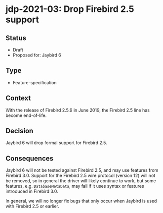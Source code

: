 # jdp-2021-03: Drop Firebird 2.5 support

## Status

- Draft
- Proposed for: Jaybird 6

## Type

- Feature-specification

## Context

With the release of Firebird 2.5.9 in June 2019, the Firebird 2.5 line has
become end-of-life.

## Decision

Jaybird 6 will drop formal support for Firebird 2.5.

## Consequences

Jaybird 6 will not be tested against Firebird 2.5, and may use features from
Firebird 3.0. Support for the Firebird 2.5 wire protocol (version 12) will not
be removed, so in general the driver will likely continue to work, but some
features, e.g. `DatabaseMetaData`, may fail if it uses syntax or features
introduced in Firebird 3.0.

In general, we will no longer fix bugs that only occur when Jaybird is used with
Firebird 2.5 or earlier.

